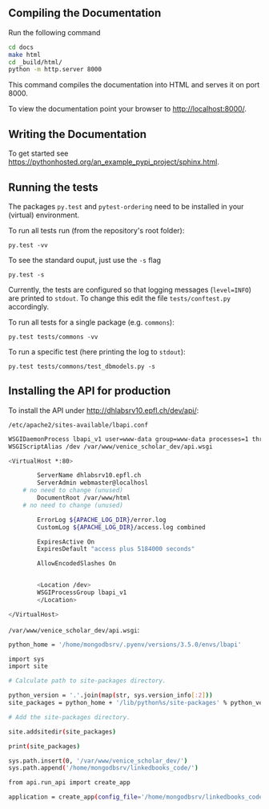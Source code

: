 ## Compiling the Documentation

Run the following command

```bash
cd docs
make html
cd _build/html/
python -m http.server 8000
```

This command compiles the documentation into HTML and serves it on port 8000.

To view the documentation point your browser to <http://localhost:8000/>.

## Writing the Documentation

To get started see <https://pythonhosted.org/an_example_pypi_project/sphinx.html>.

## Running the tests

The packages `py.test` and `pytest-ordering` need to be installed in your (virtual) environment.

To run all tests run (from the repository's root folder):

    py.test -vv

To see the standard ouput, just use the `-s` flag

    py.test -s

Currently, the tests are configured so that logging messages (`level=INFO`)
are printed to `stdout`. To change this edit the file `tests/conftest.py` accordingly.

To run all tests for a single package (e.g. `commons`):

    py.test tests/commons -vv

To run a specific test (here printing the log to `stdout`):

    py.test tests/commons/test_dbmodels.py -s


## Installing the API for production

To install the API under <http://dhlabsrv10.epfl.ch/dev/api/>:

`/etc/apache2/sites-available/lbapi.conf`

```bash
WSGIDaemonProcess lbapi_v1 user=www-data group=www-data processes=1 threads=20 maximum-requests=1000
WSGIScriptAlias /dev /var/www/venice_scholar_dev/api.wsgi

<VirtualHost *:80>

        ServerName dhlabsrv10.epfl.ch
        ServerAdmin webmaster@localhosl
	# no need to change (unused)
        DocumentRoot /var/www/html
	# no need to change (unused)

        ErrorLog ${APACHE_LOG_DIR}/error.log
        CustomLog ${APACHE_LOG_DIR}/access.log combined

        ExpiresActive On
        ExpiresDefault "access plus 5184000 seconds"

        AllowEncodedSlashes On


        <Location /dev>
		WSGIProcessGroup lbapi_v1
        </Location>

</VirtualHost>
```

`/var/www/venice_scholar_dev/api.wsgi`:

```bash
python_home = '/home/mongodbsrv/.pyenv/versions/3.5.0/envs/lbapi'

import sys
import site

# Calculate path to site-packages directory.

python_version = '.'.join(map(str, sys.version_info[:2]))
site_packages = python_home + '/lib/python%s/site-packages' % python_version

# Add the site-packages directory.

site.addsitedir(site_packages)

print(site_packages)

sys.path.insert(0, '/var/www/venice_scholar_dev/')
sys.path.append('/home/mongodbsrv/linkedbooks_code/')

from api.run_api import create_app

application = create_app(config_file='/home/mongodbsrv/linkedbooks_code/api/config/dev.cfg')
```
